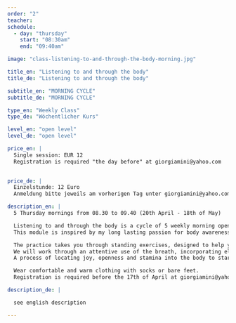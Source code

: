 ```yaml
---
order: "2"
teacher:
schedule:
  - day: "thursday"
    start: "08:30am"
    end: "09:40am"

image: "class-listening-to-and-through-the-body-morning.jpg"

title_en: "Listening to and through the body"
title_de: "Listening to and through the body"

subtitle_en: "MORNING CYCLE"
subtitle_de: "MORNING CYCLE"

type_en: "Weekly Class"
type_de: "Wöchentlicher Kurs"

level_en: "open level"
level_de: "open level"

price_en: |
  Single session: EUR 12  
  Registration is required "the day before" at giorgiamini@yahoo.com
  

price_de: |
  Einzelstunde: 12 Euro  
  Anmeldung bitte jeweils am vorherigen Tag unter giorgiamini@yahoo.com.

description_en: |
  5 Thursday mornings from 08.30 to 09.40 (20th April - 18th of May)  

  Listening to and through the body is a cycle of 5 weekly morning open level sessions suitable for anyone who has the desire and curiosity to get in touch with his/her own body and explore the potential of it’s awareness. Those who have never danced before will learn to move their bodies safely, intuitively and relaxed while professionals, dancers, actors, performers, musicians can deepen their understanding of personal practices.
  This module is inspired by my long lasting passion for body awareness. It is based on my movement practice developed over 10 years researching as a contemporary dancer, choreographer and Qi-gong practitioner. The nature of the work provides a continually fresh outlook at each session through softening, observing and inquiring.

  The practice takes you through standing exercises, designed to help you achieve balance, towards a softer and freer exploration of your own movement in relationship to space, the group, silence and sound.
  We will work through an attentive use of the breath, incorporating elements of Qi-gong, using vibration as a tool to relax and open the articulations in order to let the energy flow freely through the body - thus facilitating the letting go of unnecessary tensions held in the body. The specific use of the eyes with visual images will allow playfulness to be part of the process.
  A process of locating joy, openness and stamina into the body to start the day peacefully energized!  

  Wear comfortable and warm clothing with socks or bare feet.  
  Registration is required before the 17th of April at giorgiamini@yahoo.com

description_de: |

  see english description

---
```

